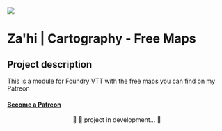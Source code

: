 <img src="https://img.shields.io/static/v1?label=Version&message=1.0.1&color=F96854&style=flat&logo=Zahi"/>


# Za'hi | Cartography - Free Maps

## Project description
<p>This is a module for Foundry VTT with the free maps you can find on my Patreon</p>
<h4>
    <a href="https://www.patreon.com/zahithemage/">Become a Patreon</a>
</h4>
<p align="center">
	🚧 🚀 project in development...  🚧
</p>
